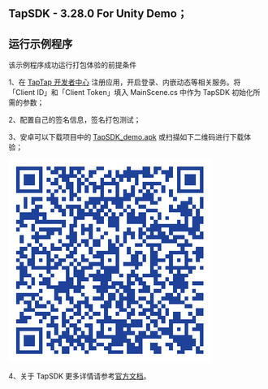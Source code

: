 ## TapSDK - 3.28.0 For Unity Demo；

## 运行示例程序

该示例程序成功运行打包体验的前提条件

1、在 [TapTap 开发者中心](https://developer.taptap.com/) 注册应用，开启登录、内嵌动态等相关服务。将「Client ID」和「Client Token」填入 MainScene.cs 中作为 TapSDK 初始化所需的参数；

2、配置自己的签名信息，签名打包测试；

3、安卓可以下载项目中的 [TapSDK_demo.apk](https://capacity-files.lcfile.com/wUdUEryl4FFIawoKTiyzYP4pzHHgO8V6/Tds_demo.apk) 或扫描如下二维码进行下载体验；

![Demo 下载图片](tapsdk_unity.png)

4、关于 TapSDK 更多详情请参考[官方文档](https://developer.taptap.com/docs/sdk/)。

